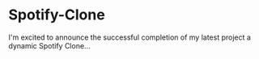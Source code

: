 # Spotify-Clone
I'm excited to announce the successful completion of my latest project a dynamic Spotify Clone...
